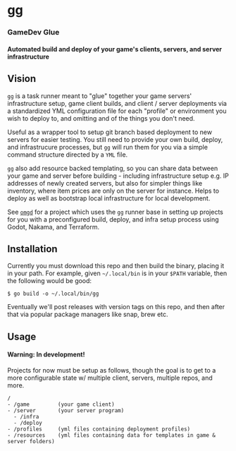 # gg
### GameDev Glue

#### Automated build and deploy of your game's clients, servers, and server infrastructure

## Vision

`gg` is a task runner meant to "glue" together your game servers' infrastructure setup, game client builds, and client / server deployments via a standardized YML configuration file for each "profile" or environment you wish to deploy to, and omitting and of the things you don't need.

Useful as a wrapper tool to setup git branch based deployment to new servers for easier testing. You still need to provide your own build, deploy, and infrastrucure processes, but `gg` will run them for you via a simple command structure directed by a `YML` file.

`gg` also add resource backed templating, so you can share data between your game and server before building - including infrastructure setup e.g. IP addresses of newly created servers, but also for simpler things like inventory, where item prices are only on the server for instance. Helps to deploy as well as bootstrap local infrastructure for local development.

See [`omgd`](https://github.com/newnoiseworks/omgd) for a project which uses the `gg` runner base in setting up projects for you with a preconfigured build, deploy, and infra setup process using Godot, Nakama, and Terraform.

## Installation

Currently you must download this repo and then build the binary, placing it in your path. For example, given `~/.local/bin` is in your `$PATH` variable, then the following would be good:

`$ go build -o ~/.local/bin/gg`

Eventually we'll post releases with version tags on this repo, and then after that via popular package managers like snap, brew etc.


## Usage
#### Warning: In development!

Projects for now must be setup as follows, though the goal is to get to a more configurable state w/ multiple client, servers, multiple repos, and more.

```
/
- /game         (your game client)
- /server       (your server program)
  - /infra
  - /deploy
- /profiles     (yml files containing deployment profiles)
- /resources    (yml files containing data for templates in game & server folders)
```


